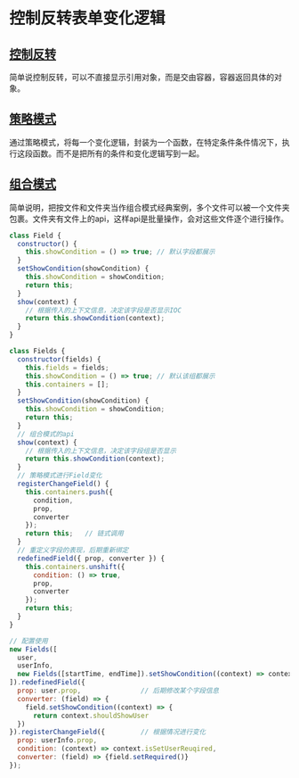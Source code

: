 # 控制反转表单变化逻辑
## [控制反转](https://blog.csdn.net/bestone0213/article/details/47424255)
简单说控制反转，可以不直接显示引用对象，而是交由容器，容器返回具体的对象。
## [策略模式](https://www.cnblogs.com/java-my-life/archive/2012/05/10/2491891.html)
通过策略模式，将每一个变化逻辑，封装为一个函数，在特定条件条件情况下，执行这段函数。而不是把所有的条件和变化逻辑写到一起。
## [组合模式](https://juejin.im/post/5bb730e96fb9a05d0c37e66b)
简单说明，把按文件和文件夹当作组合模式经典案例，多个文件可以被一个文件夹包裹。文件夹有文件上的api，这样api是批量操作，会对这些文件逐个进行操作。
```js
class Field {
  constructor() {
    this.showCondition = () => true; // 默认字段都展示
  }
  setShowCondition(showCondition) {
    this.showCondition = showCondition;
    return this;
  }
  show(context) {
    // 根据传入的上下文信息，决定该字段是否显示IOC
    return this.showCondition(context);
  }
}
```
```js
class Fields {
  constructor(fields) {
    this.fields = fields;
    this.showCondition = () => true; // 默认该组都展示
    this.containers = []; 
  }
  setShowCondition(showCondition) {
    this.showCondition = showCondition;
    return this;
  }
  // 组合模式的api
  show(context) {
    // 根据传入的上下文信息，决定该字段组是否显示
    return this.showCondition(context);
  }
  // 策略模式进行Field变化
  registerChangeField() {
    this.containers.push({
      condition,
      prop,
      converter
    });
    return this;   // 链式调用
  }
  // 重定义字段的表现，后期重新绑定
  redefinedField({ prop, converter }) {
    this.containers.unshift({
      condition: () => true,
      prop,
      converter
    });
    return this;
  }
}
```
```js
// 配置使用
new Fields([
  user,
  userInfo,
  new Fields([startTime, endTime]).setShowCondition((context) => context.isShowTime),  // Fields支持嵌套
]).redefinedField({
  prop: user.prop,               // 后期修改某个字段信息
  converter: (field) => {
    field.setShowCondition((context) => {
      return context.shouldShowUser
  })
}).registerChangeField({         // 根据情况进行变化
  prop: userInfo.prop,
  condition: (context) => context.isSetUserReuqired,
  converter: (field) => {field.setRequired()}
});
```
